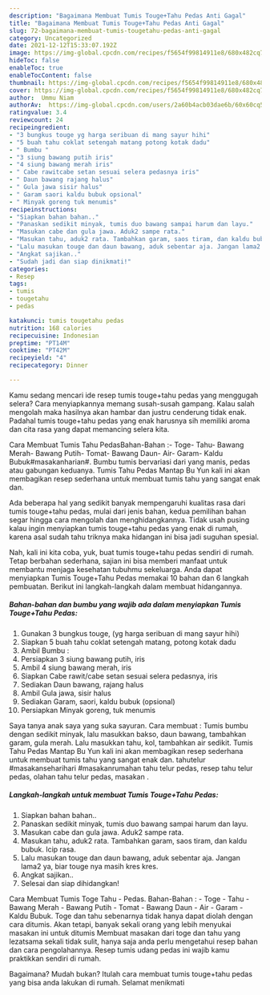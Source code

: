 ```yaml
---
description: "Bagaimana Membuat Tumis Touge+Tahu Pedas Anti Gagal"
title: "Bagaimana Membuat Tumis Touge+Tahu Pedas Anti Gagal"
slug: 72-bagaimana-membuat-tumis-tougetahu-pedas-anti-gagal
category: Uncategorized
date: 2021-12-12T15:33:07.192Z
image: https://img-global.cpcdn.com/recipes/f5654f99814911e8/680x482cq70/tumis-tougetahu-pedas-foto-resep-utama.jpg
hideToc: false
enableToc: true
enableTocContent: false
thumbnail: https://img-global.cpcdn.com/recipes/f5654f99814911e8/680x482cq70/tumis-tougetahu-pedas-foto-resep-utama.jpg
cover: https://img-global.cpcdn.com/recipes/f5654f99814911e8/680x482cq70/tumis-tougetahu-pedas-foto-resep-utama.jpg
author:  Ummu Niam
authorAv:  https://img-global.cpcdn.com/users/2a60b4acb03dae6b/60x60cq50/avatar.jpg
ratingvalue: 3.4
reviewcount: 24
recipeingredient:
- "3 bungkus touge yg harga seribuan di mang sayur hihi"
- "5 buah tahu coklat setengah matang potong kotak dadu"
- " Bumbu "
- "3 siung bawang putih iris"
- "4 siung bawang merah iris"
- " Cabe rawitcabe setan sesuai selera pedasnya iris"
- " Daun bawang rajang halus"
- " Gula jawa sisir halus"
- " Garam saori kaldu bubuk opsional"
- " Minyak goreng tuk menumis"
recipeinstructions:
- "Siapkan bahan bahan.."
- "Panaskan sedikit minyak, tumis duo bawang sampai harum dan layu."
- "Masukan cabe dan gula jawa. Aduk2 sampe rata."
- "Masukan tahu, aduk2 rata. Tambahkan garam, saos tiram, dan kaldu bubuk. Icip rasa."
- "Lalu masukan touge dan daun bawang, aduk sebentar aja. Jangan lama2 ya, biar touge nya masih kres kres."
- "Angkat sajikan.."
- "Sudah jadi dan siap dinikmati!"
categories:
- Resep
tags:
- tumis
- tougetahu
- pedas

katakunci: tumis tougetahu pedas 
nutrition: 168 calories
recipecuisine: Indonesian
preptime: "PT14M"
cooktime: "PT42M"
recipeyield: "4"
recipecategory: Dinner

---
```



Kamu sedang mencari ide resep tumis touge+tahu pedas yang menggugah selera? Cara menyiapkannya memang susah-susah gampang. Kalau salah mengolah maka hasilnya akan hambar dan justru cenderung tidak enak. Padahal tumis touge+tahu pedas yang enak harusnya sih memiliki aroma dan cita rasa yang dapat memancing selera kita.


Cara Membuat Tumis Tahu PedasBahan-Bahan :- Toge- Tahu- Bawang Merah- Bawang Putih- Tomat- Bawang Daun- Air- Garam- Kaldu Bubuk#masakanharian#. Bumbu tumis bervariasi dari yang manis, pedas atau gabungan keduanya. Tumis Tahu Pedas Mantap Bu Yun kali ini akan membagikan resep sederhana untuk membuat tumis tahu yang sangat enak dan.

Ada beberapa hal yang sedikit banyak mempengaruhi kualitas rasa dari tumis touge+tahu pedas, mulai dari jenis bahan, kedua pemilihan bahan segar hingga cara mengolah dan menghidangkannya. Tidak usah pusing kalau ingin menyiapkan tumis touge+tahu pedas yang enak di rumah, karena asal sudah tahu triknya maka hidangan ini bisa jadi suguhan spesial.


Nah, kali ini kita coba, yuk, buat tumis touge+tahu pedas sendiri di rumah. Tetap berbahan sederhana, sajian ini bisa memberi manfaat untuk membantu menjaga kesehatan tubuhmu sekeluarga. Anda dapat menyiapkan Tumis Touge+Tahu Pedas memakai 10 bahan dan 6 langkah pembuatan. Berikut ini langkah-langkah dalam membuat hidangannya.

<!--inarticleads1-->

##### Bahan-bahan dan bumbu yang wajib ada dalam menyiapkan Tumis Touge+Tahu Pedas:

1. Gunakan 3 bungkus touge, (yg harga seribuan di mang sayur hihi)
1. Siapkan 5 buah tahu coklat setengah matang, potong kotak dadu
1. Ambil  Bumbu :
1. Persiapkan 3 siung bawang putih, iris
1. Ambil 4 siung bawang merah, iris
1. Siapkan  Cabe rawit/cabe setan sesuai selera pedasnya, iris
1. Sediakan  Daun bawang, rajang halus
1. Ambil  Gula jawa, sisir halus
1. Sediakan  Garam, saori, kaldu bubuk (opsional)
1. Persiapkan  Minyak goreng, tuk menumis


Saya tanya anak saya yang suka sayuran. Cara membuat : Tumis bumbu dengan sedikit minyak, lalu masukkan bakso, daun bawang, tambahkan garam, gula merah. Lalu masukkan tahu, kol, tambahkan air sedikit. Tumis Tahu Pedas Mantap Bu Yun kali ini akan membagikan resep sederhana untuk membuat tumis tahu yang sangat enak dan. tahutelur #masakanseharihari #masakanrumahan tahu telur pedas, resep tahu telur pedas, olahan tahu telur pedas, masakan . 

<!--inarticleads2-->

##### Langkah-langkah untuk membuat Tumis Touge+Tahu Pedas:

1. Siapkan bahan bahan..
1. Panaskan sedikit minyak, tumis duo bawang sampai harum dan layu.
1. Masukan cabe dan gula jawa. Aduk2 sampe rata.
1. Masukan tahu, aduk2 rata. Tambahkan garam, saos tiram, dan kaldu bubuk. Icip rasa.
1. Lalu masukan touge dan daun bawang, aduk sebentar aja. Jangan lama2 ya, biar touge nya masih kres kres.
1. Angkat sajikan..
1. Selesai dan siap dihidangkan!

Cara Membuat Tumis Toge Tahu - Pedas. Bahan-Bahan : - Toge - Tahu - Bawang Merah - Bawang Putih - Tomat - Bawang Daun - Air - Garam - Kaldu Bubuk. Toge dan tahu sebenarnya tidak hanya dapat diolah dengan cara ditumis. Akan tetapi, banyak sekali orang yang lebih menyukai masakan ini untuk ditumis Membuat masakan dari toge dan tahu yang lezatsama sekali tidak sulit, hanya saja anda perlu mengetahui resep bahan dan cara pengolahannya. Resep tumis udang pedas ini wajib kamu praktikkan sendiri di rumah. 

Bagaimana? Mudah bukan? Itulah cara membuat tumis touge+tahu pedas yang bisa anda lakukan di rumah. Selamat menikmati
